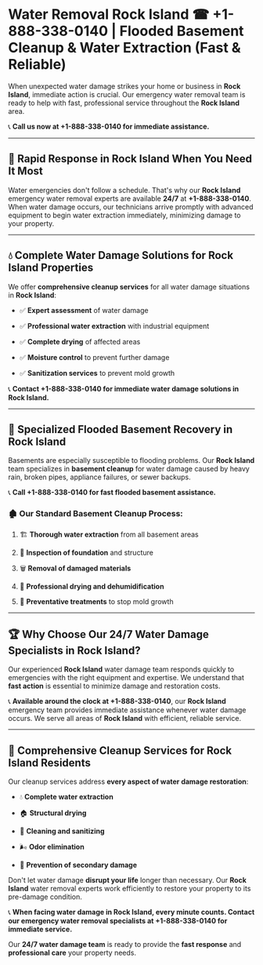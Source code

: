 # Water Removal Rock Island ☎ +1-888-338-0140 | Flooded Basement Cleanup & Water Extraction (Fast & Reliable)

When unexpected water damage strikes your home or business in **Rock Island**, immediate action is crucial. Our emergency water removal team is ready to help with fast, professional service throughout the **Rock Island** area. 

📞 **Call us now at +1-888-338-0140 for immediate assistance.**
---
## 🚀 Rapid Response in Rock Island When You Need It Most
Water emergencies don't follow a schedule. That's why our **Rock Island** emergency water removal experts are available **24/7** at **+1-888-338-0140**. When water damage occurs, our technicians arrive promptly with advanced equipment to begin water extraction immediately, minimizing damage to your property.
---
## 💧 Complete Water Damage Solutions for Rock Island Properties
We offer **comprehensive cleanup services** for all water damage situations in **Rock Island**:
- ✅ **Expert assessment** of water damage  
- ✅ **Professional water extraction** with industrial equipment  
- ✅ **Complete drying** of affected areas  
- ✅ **Moisture control** to prevent further damage  
- ✅ **Sanitization services** to prevent mold growth  
📞 **Contact +1-888-338-0140 for immediate water damage solutions in Rock Island.**
---
## 🌊 Specialized Flooded Basement Recovery in Rock Island
Basements are especially susceptible to flooding problems. Our **Rock Island** team specializes in **basement cleanup** for water damage caused by heavy rain, broken pipes, appliance failures, or sewer backups. 
📞 **Call +1-888-338-0140 for fast flooded basement assistance.**
### 🏚️ Our Standard Basement Cleanup Process:
1. 🏗️ **Thorough water extraction** from all basement areas  
2. 🔎 **Inspection of foundation** and structure  
3. 🗑️ **Removal of damaged materials**  
4. 💨 **Professional drying and dehumidification**  
5. 🚫 **Preventative treatments** to stop mold growth  
---
## 🏆 Why Choose Our 24/7 Water Damage Specialists in Rock Island?
Our experienced **Rock Island** water damage team responds quickly to emergencies with the right equipment and expertise. We understand that **fast action** is essential to minimize damage and restoration costs.
📞 **Available around the clock at +1-888-338-0140**, our **Rock Island** emergency team provides immediate assistance whenever water damage occurs. We serve all areas of **Rock Island** with efficient, reliable service.
---
## 🧹 Comprehensive Cleanup Services for Rock Island Residents
Our cleanup services address **every aspect of water damage restoration**:
- 💧 **Complete water extraction**  
- 🏠 **Structural drying**  
- 🧼 **Cleaning and sanitizing**  
- 🌬️ **Odor elimination**  
- 🚫 **Prevention of secondary damage**  
Don't let water damage **disrupt your life** longer than necessary. Our **Rock Island** water removal experts work efficiently to restore your property to its pre-damage condition.
📞 **When facing water damage in Rock Island, every minute counts. Contact our emergency water removal specialists at +1-888-338-0140 for immediate service.**
Our **24/7 water damage team** is ready to provide the **fast response** and **professional care** your property needs.
